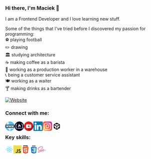 ### Hi there, I'm Maciek 👋



I am a Frontend Developer and I love learning new stuff. 

Some of the things that I've tried before I discovered my passion for programming:\
⚽  playing football\
✏️  drawing\
🏛️  studying architecture\
☕  making coffee as a barista\
👷  working as a production worker in a warehouse\
📞  being a customer service assistant\
🍽️  working as a waiter\
🍸  making drinks as a bartender

[![Website](https://img.shields.io/website?label=macieksitkowski.com&style=for-the-badge&url=https%3A%2F%2Fmacieksitkowski.com)](https://macieksitkowski.com)

### Connect with me:

[<img align="left" alt="macieksitkowski.com" width="30px" src="./www.svg" />][website]
[<img align="left" alt="Maciek Sitkowski | freeCodeCamp" width="30px" src="./free-code-camp.svg" />][freeCodeCamp]
[<img align="left" alt="Maciek Sitkowski | YouTube" width="30px" src="./youtube.svg" />][youtube]
[<img align="left" alt="Maciek Sitkowski | LinkedIn" width="30px" src="./linkedin.svg" />][linkedin]
[<img align="left" alt="Maciek Sitkowski | Instagram" width="30px" src="./instagram.svg" />][instagram]
[<img align="left" alt="Maciek Sitkowski | CodeSandbox" width="30px" src="./codesandbox.svg" />][website]

<br />

### Key skills:

<img align="left" alt="React" width="26px" src="https://raw.githubusercontent.com/github/explore/80688e429a7d4ef2fca1e82350fe8e3517d3494d/topics/react/react.png" />
<img align="left" alt="JavaScript" width="26px" src="https://raw.githubusercontent.com/github/explore/80688e429a7d4ef2fca1e82350fe8e3517d3494d/topics/javascript/javascript.png" />
<img align="left" alt="HTML5" width="26px" src="https://raw.githubusercontent.com/github/explore/80688e429a7d4ef2fca1e82350fe8e3517d3494d/topics/html/html.png" />
<img align="left" alt="CSS3" width="26px" src="https://raw.githubusercontent.com/github/explore/80688e429a7d4ef2fca1e82350fe8e3517d3494d/topics/css/css.png" />
<img align="left" alt="Sass" width="26px" src="https://raw.githubusercontent.com/github/explore/80688e429a7d4ef2fca1e82350fe8e3517d3494d/topics/sass/sass.png" />

[website]: https://macieksitkowski.com
[youtube]: https://www.youtube.com/channel/UC1rKQAm9EWiHtI4ADYusG0w
[linkedin]: https://www.linkedin.com/in/maciek-sitkowski/
[instagram]: https://www.instagram.com/rrrubio94
[freeCodeCamp]: https://forum.freecodecamp.org/u/sitek94/summary
[codesandbox]: https://codesandbox.io/u/sitek94

